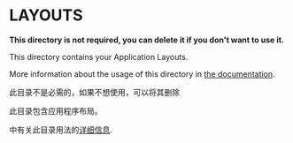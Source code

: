 # LAYOUTS

**This directory is not required, you can delete it if you don't want to use it.**

This directory contains your Application Layouts.

More information about the usage of this directory in [the documentation](https://nuxtjs.org/guide/views#layouts).

此目录不是必需的，如果不想使用，可以将其删除

此目录包含应用程序布局。

中有关此目录用法的[详细信息](https://nuxtjs.org/guide/views#layouts).
